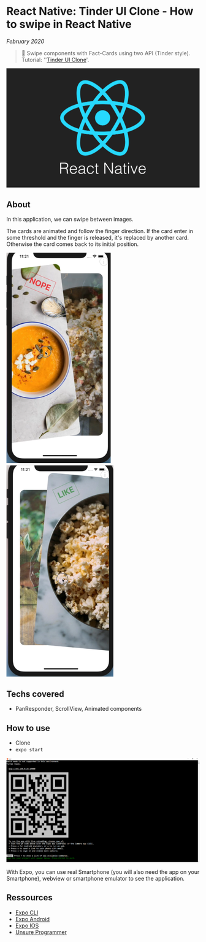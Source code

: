 # React Native: Tinder UI Clone - How to swipe in React Native

*February 2020*

> 🔨 Swipe components with Fact-Cards using two API (Tinder style). Tutorial: ''[Tinder UI Clone](https://blog.expo.io/tutorial-tinder-ui-clone-18f72048d1a4)'.

![React Native logo](readme-img/intro-react-logo.png)

## About

In this application, we can swipe between images.

The cards are animated and follow the finger direction. If the card enter in some threshold and the finger is released, it's replaced by another card. Otherwise the card comes back to its initial position.

![Capture](readme-img/capture-nope.PNG)![Capture](readme-img/capture-like.PNG)
## Techs covered

- PanResponder, ScrollView, Animated components


## How to use

- Clone
- `expo start`

![Expo](readme-img/expo-cli.PNG)

With Expo, you can use real Smartphone (you will also need the app on your Smartphone), webview or smartphone emulator to see the application.

## Ressources

- [Expo CLI](https://docs.expo.io/versions/latest/workflow/expo-cli/)
- [Expo Android](https://play.google.com/store/apps/details?id=host.exp.exponent)
- [Expo IOS](https://apps.apple.com/fr/app/expo-client/id982107779)
- [Unsure Programmer](https://www.youtube.com/channel/UCiNWv52iO_OAdZ12kslG4Cg)
